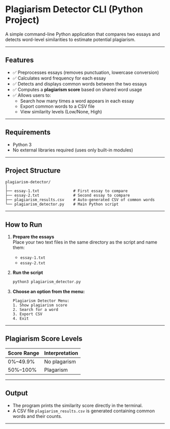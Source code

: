 #  Plagiarism Detector CLI (Python Project)

A simple command-line Python application that compares two essays and detects word-level similarities to estimate potential plagiarism.

---
##  Features

- ✅ Preprocesses essays (removes punctuation, lowercase conversion)  
- ✅ Calculates word frequency for each essay  
- ✅ Detects and displays common words between the two essays  
- ✅ Computes a **plagiarism score** based on shared word usage  
- ✅ Allows users to:
  - Search how many times a word appears in each essay  
  - Export common words to a CSV file  
  - View similarity levels (Low/None, High)
---


##  Requirements

- Python 3 
- No external libraries required (uses only built-in modules)

---
##  Project Structure

```
plagiarism-detector/
│
├── essay-1.txt               # First essay to compare
├── essay-2.txt               # Second essay to compare
├── plagiarism_results.csv    # Auto-generated CSV of common words
└── plagiarism_detector.py    # Main Python script

```

---

##  How to Run

1. **Prepare the essays**  
   Place your two text files in the same directory as the script and name them:
   - `essay-1.txt`
   - `essay-2.txt`

2. **Run the script**  
   ```bash
   python3 plagiarism_detector.py
   ```

3. **Choose an option from the menu:**  
   ```
   Plagiarism Detector Menu:
   1. Show plagiarism score
   2. Search for a word
   3. Export CSV
   4. Exit
   ```

---

##  Plagiarism Score Levels

| Score Range | Interpretation         |
|-------------|------------------------|
| 0%–49.9%    | No plagarism           |
| 50%–100%    | Plagarism              |

---

##  Output

- The program prints the similarity score directly in the terminal.
- A CSV file `plagiarism_results.csv` is generated containing common words and their counts.

---

